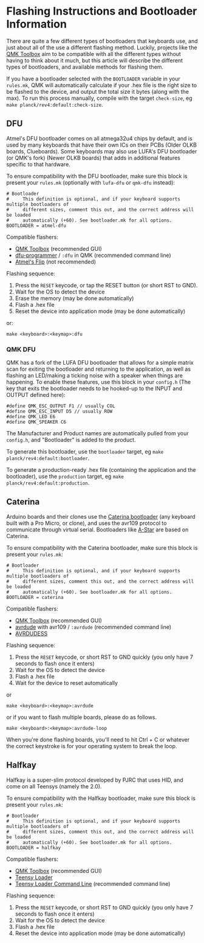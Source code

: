 # Flashing Instructions and Bootloader Information

There are quite a few different types of bootloaders that keyboards use, and just about all of the use a different flashing method. Luckily, projects like the [QMK Toolbox](https://github.com/qmk/qmk_toolbox/releases) aim to be compatible with all the different types without having to think about it much, but this article will describe the different types of bootloaders, and available methods for flashing them.

If you have a bootloader selected with the `BOOTLOADER` variable in your `rules.mk`, QMK will automatically calculate if your .hex file is the right size to be flashed to the device, and output the total size it bytes (along with the max). To run this process manually, compile with the target `check-size`, eg `make planck/rev4:default:check-size`.

## DFU

Atmel's DFU bootloader comes on all atmega32u4 chips by default, and is used by many keyboards that have their own ICs on their PCBs (Older OLKB boards, Clueboards). Some keyboards may also use LUFA's DFU bootloader (or QMK's fork) (Newer OLKB boards) that adds in additional features specific to that hardware.

To ensure compatibility with the DFU bootloader, make sure this block is present your `rules.mk` (optionally with `lufa-dfu` or `qmk-dfu` instead):

    # Bootloader
    #     This definition is optional, and if your keyboard supports multiple bootloaders of
    #     different sizes, comment this out, and the correct address will be loaded
    #     automatically (+60). See bootloader.mk for all options.
    BOOTLOADER = atmel-dfu

Compatible flashers:

* [QMK Toolbox](https://github.com/qmk/qmk_toolbox/releases) (recommended GUI)
* [dfu-programmer](https://github.com/dfu-programmer/dfu-programmer) / `:dfu` in QMK (recommended command line)
* [Atmel's Flip](http://www.microchip.com/developmenttools/productdetails.aspx?partno=flip) (not recommended)

Flashing sequence:

1. Press the `RESET` keycode, or tap the RESET button (or short RST to GND).
2. Wait for the OS to detect the device
3. Erase the memory (may be done automatically)
4. Flash a .hex file
5. Reset the device into application mode (may be done automatically)

or:

    make <keyboard>:<keymap>:dfu

### QMK DFU

QMK has a fork of the LUFA DFU bootloader that allows for a simple matrix scan for exiting the bootloader and returning to the application, as well as flashing an LED/making a ticking noise with a speaker when things are happening. To enable these features, use this block in your `config.h` (The key that exits the bootloader needs to be hooked-up to the INPUT and OUTPUT defined here):

    #define QMK_ESC_OUTPUT F1 // usually COL
    #define QMK_ESC_INPUT D5 // usually ROW
    #define QMK_LED E6
    #define QMK_SPEAKER C6

The Manufacturer and Product names are automatically pulled from your `config.h`, and "Bootloader" is added to the product.

To generate this bootloader, use the `bootloader` target, eg `make planck/rev4:default:bootloader`.

To generate a production-ready .hex file (containing the application and the bootloader), use the `production` target, eg `make planck/rev4:default:production`.

## Caterina

Arduino boards and their clones use the [Caterina bootloader](https://github.com/arduino/Arduino/tree/master/hardware/arduino/avr/bootloaders/caterina) (any keyboard built with a Pro Micro, or clone), and uses the avr109 protocol to communicate through virtual serial. Bootloaders like [A-Star](https://www.pololu.com/docs/0J61/9) are based on Caterina.

To ensure compatibility with the Caterina bootloader, make sure this block is present your `rules.mk`:

    # Bootloader
    #     This definition is optional, and if your keyboard supports multiple bootloaders of
    #     different sizes, comment this out, and the correct address will be loaded
    #     automatically (+60). See bootloader.mk for all options.
    BOOTLOADER = caterina

Compatible flashers:

* [QMK Toolbox](https://github.com/qmk/qmk_toolbox/releases) (recommended GUI)
* [avrdude](http://www.nongnu.org/avrdude/) with avr109 / `:avrdude` (recommended command line)
* [AVRDUDESS](https://github.com/zkemble/AVRDUDESS)

Flashing sequence:

1. Press the `RESET` keycode, or short RST to GND quickly (you only have 7 seconds to flash once it enters)
2. Wait for the OS to detect the device
4. Flash a .hex file
5. Wait for the device to reset automatically

or

    make <keyboard>:<keymap>:avrdude

or if you want to flash multiple boards, please do as follows.

    make <keyboard>:<keymap>:avrdude-loop

When you're done flashing boards, you'll need to hit Ctrl + C or whatever the correct keystroke is for your operating system to break the loop.

## Halfkay

Halfkay is a super-slim protocol developed by PJRC that uses HID, and come on all Teensys (namely the 2.0).

To ensure compatibility with the Halfkay bootloader, make sure this block is present your `rules.mk`:

    # Bootloader
    #     This definition is optional, and if your keyboard supports multiple bootloaders of
    #     different sizes, comment this out, and the correct address will be loaded
    #     automatically (+60). See bootloader.mk for all options.
    BOOTLOADER = halfkay

Compatible flashers:

* [QMK Toolbox](https://github.com/qmk/qmk_toolbox/releases) (recommended GUI)
* [Teensy Loader](https://www.pjrc.com/teensy/loader.html)
* [Teensy Loader Command Line](https://www.pjrc.com/teensy/loader_cli.html) (recommended command line)

Flashing sequence:

1. Press the `RESET` keycode, or short RST to GND quickly (you only have 7 seconds to flash once it enters)
2. Wait for the OS to detect the device
4. Flash a .hex file
5. Reset the device into application mode (may be done automatically)
